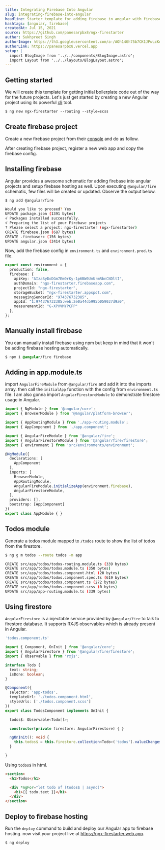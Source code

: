 ```yaml
---
title: Integrating Firebase Into Angular
slug: integrating-firebase-into-angular
headline: Starter template for adding firebase in angular with firebase hosting
hashtags: [angular, firebase]
createdAt: Jul 15, 2021
source: https://github.com/panesarpbx8/ngx-firestarter
author: Sukhpreet Singh
authorImage: https://lh3.googleusercontent.com/a-/AOh14Gh75b7CK1JPwLcKqE8a-zJjwaEVGUreGuWl2nYZbw=s96-c
authorLink: https://panesarpbx8.vercel.app
setup: |
  import BlogImage from '../../components/BlogImage.astro';
  import Layout from '../../layouts/BlogLayout.astro';
---
```


## Getting started

We will create this template for getting initial boilerplate code out of the way for the future projects. Let's just get started by creating a new Angular project using its powerful [cli](https://angular.io/cli) tool.

```css
$ ng new ngx-firestarter --routing --style=scss
```

## Create firebase project

Create a new firebase project from their [console](https://console.firebase.google.com) and do as follow.

<BlogImage src="firebase.gif" alt="Creating firebase project" slug={frontmatter.slug} />

After creating firebase project, register a new web app and copy the firebase config.

<BlogImage src="webapp.gif" alt="Creating new web app" slug={frontmatter.slug} />

## Installing firebase

Angular provides a awesome schematic for adding firebase into angular projects and setup firebase hosting as well. Upon executing `@angular/fire` schematic, few files will be created or updated. Observe the output below.	

```bash
$ ng add @angular/fire

Would you like to proceed? Yes
UPDATE package.json (1391 bytes)
√ Packages installed successfully.
√ Preparing the list of your Firebase projects
? Please select a project: ngx-firestarter (ngx-firestarter)
CREATE firebase.json (687 bytes)
CREATE .firebaserc (156 bytes)
UPDATE angular.json (3414 bytes)
```

Now, add the firebase config in `environment.ts` and `environment.prod.ts` file.

```ts
export const environment = {
  production: false,
  firebase: {
    apiKey: "AIzaSyDoDGm7Em9rKy-1p6BW0UmUrmRbnCNDltI",
    authDomain: "ngx-firestarter.firebaseapp.com",
    projectId: "ngx-firestarter",
    storageBucket: "ngx-firestarter.appspot.com",
    messagingSenderId: "974376732385",
    appId: "1:974376732385:web:2e0a44db995b059037d9a0",
    measurementId: "G-XPVVMYPCFP"
  },
};
```

## Manually install firebase

You can manually install firebase using npm but keep in mind that it won't be adding firebase hosting automatically.

```css
$ npm i @angular/fire firebase
```

## Adding in app.module.ts

import `AngularFireModule` from `@angular/fire` and add it into the imports array. then call the `initialApp` function with the config from `environment.ts` file. I am also gonna import `AngularFirestoreModule` to demonstrate firestore usage in Angular.

```ts
import { NgModule } from '@angular/core';
import { BrowserModule } from '@angular/platform-browser';

import { AppRoutingModule } from './app-routing.module';
import { AppComponent } from './app.component';

import { AngularFireModule } from '@angular/fire';
import { AngularFirestoreModule } from '@angular/fire/firestore';
import { environment } from 'src/environments/environment';

@NgModule({
  declarations: [
    AppComponent
  ],
  imports: [
    BrowserModule,
    AppRoutingModule,
    AngularFireModule.initializeApp(environment.firebase),
    AngularFirestoreModule,
  ],
  providers: [],
  bootstrap: [AppComponent]
})
export class AppModule { }
```

## Todos module

Generate a todos module mapped to `/todos` route to show the list of todos from the firestore.

```bash
$ ng g m todos --route todos -m app

CREATE src/app/todos/todos-routing.module.ts (339 bytes)
CREATE src/app/todos/todos.module.ts (350 bytes)
CREATE src/app/todos/todos.component.html (20 bytes)
CREATE src/app/todos/todos.component.spec.ts (619 bytes)
CREATE src/app/todos/todos.component.ts (272 bytes)
CREATE src/app/todos/todos.component.scss (0 bytes)
UPDATE src/app/app-routing.module.ts (339 bytes)
```

## Using firestore

`AngularFirestore` is a injectable service provided by `@angular/fire` to talk to firestore database. It supports RXJS observables which is already present in Angular.

```ts
'todos.component.ts'

import { Component, OnInit } from '@angular/core';
import { AngularFirestore } from '@angular/fire/firestore';
import { Observable } from 'rxjs';

interface Todo {
  text: string;
  isDone: boolean;  
}

@Component({
  selector: 'app-todos',
  templateUrl: './todos.component.html',
  styleUrls: ['./todos.component.scss']
})
export class TodosComponent implements OnInit {

  todos$: Observable<Todo[]>;

  constructor(private firestore: AngularFirestore) { }

  ngOnInit(): void {
    this.todos$ = this.firestore.collection<Todo>('todos').valueChanges();
  }

}
```

Using `todos$` in html.

```html
<section>
  <h1>Todos</h1>

  <div *ngFor="let todo of (todos$ | async)">
    <h1>{{ todo.text }}</h1>
  </div>
</section>
```

## Deploy to firebase hosting

Run the `deploy` command to build and deploy our Angular app to firebase hosting. now visit your project live at https://ngx-firestarter.web.app.

```css
$ ng deploy
```


